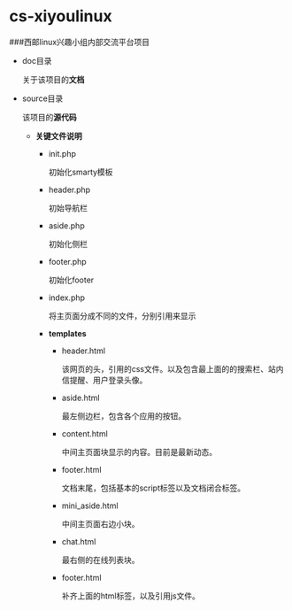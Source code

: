 cs-xiyoulinux
=============


###西邮linux兴趣小组内部交流平台项目


 - doc目录

	关于该项目的**文档**
	
 - source目录
 
 	该项目的**源代码**
 	 - **关键文件说明**
 	 
 	 	- init.php
 	 	
 	 		初始化smarty模板
 	 	- header.php
 	 	
 	 		初始导航栏
 	 	- aside.php
 	 	
 	 		初始化侧栏
 	 	- footer.php
 	 	
 	 		初始化footer
 	 	- index.php
 	 	
 	 		将主页面分成不同的文件，分别引用来显示
 	 		
 	 	- **templates**
 	 		- header.html
 	 		
 	 			该网页的头，引用的css文件。以及包含最上面的的搜索栏、站内信提醒、用户登录头像。
 	 		- aside.html
 	 		
 	 			最左侧边栏，包含各个应用的按钮。
 	 		- content.html
 	 		
 	 			中间主页面块显示的内容。目前是最新动态。
 	 		- footer.html
 	 		
 	 			文档末尾，包括基本的script标签以及文档闭合标签。
 	 		- mini_aside.html
 	 		
 	 			中间主页面右边小块。
 	 		- chat.html
 	 		
 	 			最右侧的在线列表块。
 	 		- footer.html
 	 		
 	 			补齐上面的html标签，以及引用js文件。
